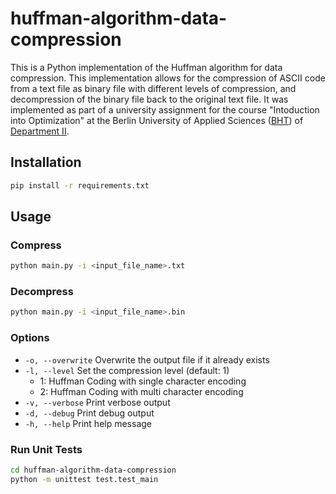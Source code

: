 # huffman-algorithm-data-compression
This is a Python implementation of the Huffman algorithm for data compression. This implementation allows for the compression of ASCII code from a text file as binary file with different levels of compression, and decompression of the binary file back to the original text file. It was implemented as part of a university assignment for the course "Intoduction into Optimization" at the Berlin University of Applied Sciences ([BHT](https://www.bht-berlin.de/)) of [Department II](https://www.bht-berlin.de/ii).

## Installation
```bash
pip install -r requirements.txt
```
## Usage
### Compress
```bash
python main.py -i <input_file_name>.txt
```
### Decompress
```bash
python main.py -i <input_file_name>.bin
```
### Options
- `-o, --overwrite` Overwrite the output file if it already exists
- `-l, --level` Set the compression level (default: 1)
    - 1: Huffman Coding with single character encoding
    - 2: Huffman Coding with multi character encoding
- `-v, --verbose` Print verbose output 
- `-d, --debug` Print debug output
- `-h, --help` Print help message
### Run Unit Tests
```bash
cd huffman-algorithm-data-compression
python -m unittest test.test_main
```
